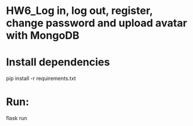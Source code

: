 # HW6_Log in, log out, register, change password and upload avatar with MongoDB
 
# Install dependencies
pip install -r requirements.txt

# Run:
flask run
